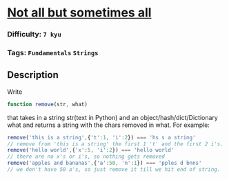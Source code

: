 # [Not all but sometimes all](https://www.codewars.com/kata/564ab935de55a747d7000040)

### Difficulty: `7 kyu`

### Tags: `Fundamentals` `Strings`

## Description

Write

```js
function remove(str, what)
```

that takes in a string str(text in Python) and an object/hash/dict/Dictionary what and returns a string with the chars removed in what. For example:

```js
remove('this is a string',{'t':1, 'i':2}) === 'hs s a string'
// remove from 'this is a string' the first 1 't' and the first 2 i's.
remove('hello world',{'x':5, 'i':2}) === 'hello world'
// there are no x's or i's, so nothing gets removed
remove('apples and bananas',{'a':50, 'n':1}) === 'pples d bnns'
// we don't have 50 a's, so just remove it till we hit end of string.
```